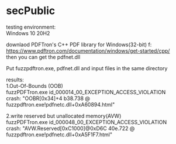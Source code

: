 # secPublic
testing environment:    
  Windows 10 20H2
  
downlaod PDFTron's C++ PDF library  for Windows(32-bit) f:  
https://www.pdftron.com/documentation/windows/get-started/cpp/    
then you can get the pdfnet.dll

Put fuzzpdftron.exe, pdfnet.dll and input files in the same directory



results:  
1.Out-Of-Bounds (OOB)  
  	fuzzPDFTron.exe id_000014_00_EXCEPTION_ACCESS_VIOLATION   
  	crash: "OOBR[0x34]+4 b38.738 @ fuzzpdftron.exe!pdfnetc.dll+0xA60894.html"   
	
2.write reserved but unallocated memory(AVW)        
	  	  fuzzPDFTron.exe id_000048_00_EXCEPTION_ACCESS_VIOLATION  
	  	crash: "AVW.Reserved[0xC1000]@0xD6C 40e.722 @ fuzzpdftron.exe!pdfnetc.dll+0xA5F1F7.html"
